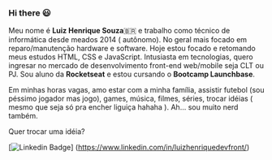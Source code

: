 ### Hi there 😃

Meu nome é **Luiz Henrique Souza**🇧🇷 e trabalho como técnico de informática desde meados 2014 ( autônomo). No geral mais focado em reparo/manutenção hardware e software. 
Hoje estou focado e retomando meus estudos HTML, CSS e JavaScript. Intusiasta em tecnologias, quero ingresar no mercado de desenvolvimento front-end web/mobile seja CLT ou PJ.
Sou aluno da **Rocketseat** e estou cursando o **Bootcamp Launchbase**.

Em minhas horas vagas, amo estar com a minha família, assistir futebol (sou péssimo jogador mas jogo), games, música, filmes, séries, trocar idéias ( mesmo que seja só pra encher liguiça hahaha ).
Ah... sou muito nerd também.

Quer trocar uma idéia?


[![Linkedin Badge](https://img.shields.io/badge/-LinkedIn-blue?style=flat-square&logo=Linkedin&logoColor=white&link=https://www.linkedin.com/in/luizhenriquedevfront/)] (https://www.linkedin.com/in/luizhenriquedevfront/)

